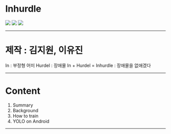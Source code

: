 # Inhurdle
<img src="https://img.shields.io/badge/python-#3776AB?style=flat&logo=TypeScript&logoColor=black"/>
<img src="https://img.shields.io/badge/android-#3DDC84?style=flat&logo=TypeScript&logoColor=black"/>
<img src="https://img.shields.io/badge/googlecolab-#F9AB00?style=flat&logo=TypeScript&logoColor=black"/>

---

# 제작 : 김지원, 이유진

In : 부정형 어미
Hurdel : 장애물
In + Hurdel = Inhurdle : 장애물을 없애겠다

---
# Content
1. Summary
2. Background
3. How to train
4. YOLO on Android
---
